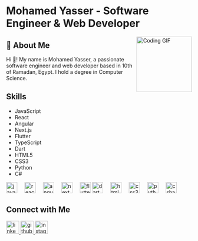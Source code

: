 # Mohamed Yasser - Software Engineer & Web Developer

<div align="left">
  <img src="https://c.tenor.com/GfSX-u7VGM4AAAAC/coding.gif" height="150" align="right" alt="Coding GIF" />
</div>

## 🚀 About Me
Hi 👋! My name is Mohamed Yasser, a passionate software engineer and web developer based in 10th of Ramadan, Egypt. I hold a degree in Computer Science.

## Skills
- JavaScript
- React
- Angular
- Next.js
- Flutter
- TypeScript
- Dart
- HTML5
- CSS3
- Python
- C#

<div align="left">
  <img src="https://cdn.jsdelivr.net/gh/devicons/devicon/icons/javascript/javascript-original.svg" height="30" alt="javascript logo" />
  <img width="12" />
  <img src="https://cdn.jsdelivr.net/gh/devicons/devicon/icons/react/react-original.svg" height="30" alt="react logo" />
  <img width="12" />
  <img src="https://cdn.jsdelivr.net/gh/devicons/devicon/icons/angularjs/angularjs-original.svg" height="30" alt="angular logo" />
  <img width="12" />
  <img src="https://cdn.jsdelivr.net/gh/devicons/devicon/icons/nextjs/nextjs-original.svg" height="30" alt="next.js logo" />
  <img width="12" />
  <img src="https://cdn.jsdelivr.net/gh/devicons/devicon/icons/flutter/flutter-original.svg" height="30" alt="flutter logo" />
  <img src="https://cdn.jsdelivr.net/gh/devicons/devicon/icons/dart/dart-original.svg" height="30" alt="dart logo" />
  <img width="12" />
  <img src="https://cdn.jsdelivr.net/gh/devicons/devicon/icons/html5/html5-original.svg" height="30" alt="html5 logo" />
  <img width="12" />
  <img src="https://cdn.jsdelivr.net/gh/devicons/devicon/icons/css3/css3-original.svg" height="30" alt="css3 logo" />
  <img width="12" />
  <img src="https://cdn.jsdelivr.net/gh/devicons/devicon/icons/python/python-original.svg" height="30" alt="python logo" />
  <img width="12" />
  <img src="https://cdn.jsdelivr.net/gh/devicons/devicon/icons/csharp/csharp-original.svg" height="30" alt="csharp logo" />
</div>



## Connect with Me
<div align="left">
    <a href="https://www.linkedin.com/in/mohamed-ashor-13349a25a/">
    <img src="https://img.shields.io/static/v1?message=twitter&logo=linkedin&label=&color=000000&logoColor=white&labelColor=&style=for-the-badge" height="35" alt="linkedin logo" />
  </a>
    <a href="https://twitter.com/devmohamedashor">
    <img src="https://img.shields.io/static/v1?message=twitter&logo=twitter&label=&color=000000&logoColor=white&labelColor=&style=for-the-badge" height="35" alt="github logo" />
  </a>
  <a href="https://www.instagram.com/mohamed_ashor/">
    <img src="https://img.shields.io/static/v1?message=Instagram&logo=instagram&label=&color=E4405F&logoColor=white&labelColor=&style=for-the-badge" height="35" alt="instagram logo" />
  </a>

</div>

<br clear="both">
